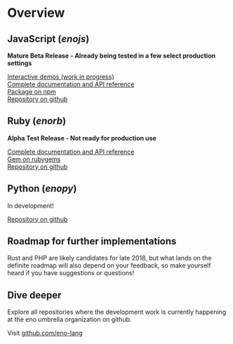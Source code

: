 # Overview

## JavaScript (*enojs*)

**Mature Beta Release - Already being tested in a few select production settings**

[Interactive demos (work in progress)](https://eno-lang.org/demo/)  
[Complete documentation and API reference](https://eno-lang.org/js/)  
[Package on npm](https://npmjs.com/package/enojs/)  
[Repository on github](https://github.com/eno-lang/enojs/)

## Ruby (*enorb*)

**Alpha Test Release - Not ready for production use**

[Complete documentation and API reference](https://eno-lang.org/rb/)  
[Gem on rubygems](https://rubygems.org/gems/enorb/)  
[Repository on github](https://github.com/eno-lang/enorb/)

## Python (*enopy*)

In development!

[Repository on github](https://github.com/eno-lang/enopy/)

## Roadmap for further implementations

Rust and PHP are likely candidates for late 2018, but what lands on the definite roadmap will also
depend on your feedback, so make yourself heard if you have suggestions or questions!

## Dive deeper

Explore all repositories where the development work is currently happening at the eno umbrella organization on github.

Visit [github.com/eno-lang](https://github.com/eno-lang/)
